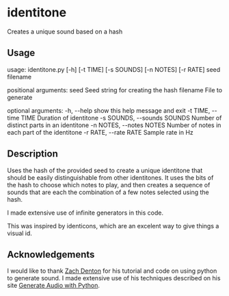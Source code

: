 identitone
==========

Creates a unique sound based on a hash

## Usage
usage: identitone.py [-h] [-t TIME] [-s SOUNDS] [-n NOTES] [-r RATE]
                     seed filename

positional arguments:
  seed                  Seed string for creating the hash
  filename              File to generate

optional arguments:
  -h, --help            show this help message and exit
  -t TIME, --time TIME  Duration of identitone
  -s SOUNDS, --sounds SOUNDS
                        Number of distinct parts in an identitone
  -n NOTES, --notes NOTES
                        Number of notes in each part of the identitone
  -r RATE, --rate RATE  Sample rate in Hz
  
## Description

Uses the hash of the provided seed to create a unique identitone that should be easily distinguishable from other identitones. It uses the bits of the hash to choose which notes to play, and then creates a sequence of sounds that are each the combination of a few notes selected using the hash.

I made extensive use of infinite generators in this code.

This was inspired by identicons, which are an excelent way to give things a visual id.

## Acknowledgements
I would like to thank [Zach Denton](https://github.com/zacharydenton) for his tutorial and code on using python to generate sound. I made extensive use of his techniques described on his site [Generate Audio with Python](http://zacharydenton.com/generate-audio-with-python/).
